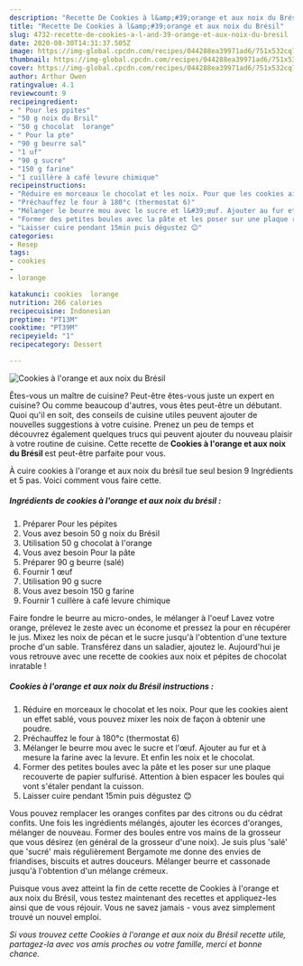 ```yaml
---
description: "Recette De Cookies à l&amp;#39;orange et aux noix du Brésil"
title: "Recette De Cookies à l&amp;#39;orange et aux noix du Brésil"
slug: 4732-recette-de-cookies-a-l-and-39-orange-et-aux-noix-du-bresil
date: 2020-08-30T14:31:37.505Z
image: https://img-global.cpcdn.com/recipes/044288ea39971ad6/751x532cq70/cookies-a-lorange-et-aux-noix-du-bresil-photo-principale-de-la-recette.jpg
thumbnail: https://img-global.cpcdn.com/recipes/044288ea39971ad6/751x532cq70/cookies-a-lorange-et-aux-noix-du-bresil-photo-principale-de-la-recette.jpg
cover: https://img-global.cpcdn.com/recipes/044288ea39971ad6/751x532cq70/cookies-a-lorange-et-aux-noix-du-bresil-photo-principale-de-la-recette.jpg
author: Arthur Owen
ratingvalue: 4.1
reviewcount: 9
recipeingredient:
- " Pour les ppites"
- "50 g noix du Brsil"
- "50 g chocolat  lorange"
- " Pour la pte"
- "90 g beurre sal"
- "1 uf"
- "90 g sucre"
- "150 g farine"
- "1 cuillère à café levure chimique"
recipeinstructions:
- "Réduire en morceaux le chocolat et les noix. Pour que les cookies aient un effet sablé, vous pouvez mixer les noix de façon à obtenir une poudre."
- "Préchauffez le four à 180°c (thermostat 6)"
- "Mélanger le beurre mou avec le sucre et l&#39;œuf. Ajouter au fur et à mesure la farine avec la levure. Et enfin les noix et le chocolat."
- "Former des petites boules avec la pâte et les poser sur une plaque recouverte de papier sulfurisé. Attention à bien espacer les boules qui vont s&#39;étaler pendant la cuisson."
- "Laisser cuire pendant 15min puis dégustez 😊"
categories:
- Resep
tags:
- cookies
- 
- lorange

katakunci: cookies  lorange 
nutrition: 266 calories
recipecuisine: Indonesian
preptime: "PT13M"
cooktime: "PT39M"
recipeyield: "1"
recipecategory: Dessert

---
```



![Cookies à l&#39;orange et aux noix du Brésil](https://img-global.cpcdn.com/recipes/044288ea39971ad6/751x532cq70/cookies-a-lorange-et-aux-noix-du-bresil-photo-principale-de-la-recette.jpg)

Êtes-vous un maître de cuisine? Peut-être êtes-vous juste un expert en cuisine? Ou comme beaucoup d'autres, vous êtes peut-être un débutant. Quoi qu'il en soit, des conseils de cuisine utiles peuvent ajouter de nouvelles suggestions à votre cuisine. Prenez un peu de temps et découvrez également quelques trucs qui peuvent ajouter du nouveau plaisir à votre routine de cuisine. Cette recette de <strong> Cookies à l&#39;orange et aux noix du Brésil </strong> est peut-être parfaite pour vous.

<!--inarticleads1-->

À cuire cookies à l&#39;orange et aux noix du brésil tue seul besion 9 Ingrédients et 5 pas. Voici comment vous faire cette.

##### Ingrédients de cookies à l&#39;orange et aux noix du brésil :

1. Préparer  Pour les pépites
1. Vous avez besoin 50 g noix du Brésil
1. Utilisation 50 g chocolat à l&#39;orange
1. Vous avez besoin  Pour la pâte
1. Préparer 90 g beurre (salé)
1. Fournir 1 œuf
1. Utilisation 90 g sucre
1. Vous avez besoin 150 g farine
1. Fournir 1 cuillère à café levure chimique


Faire fondre le beurre au micro-ondes, le mélanger à l&#39;oeuf Lavez votre orange, prélevez le zeste avec un économe et pressez la pour en récupérer le jus. Mixez les noix de pécan et le sucre jusqu&#39;à l&#39;obtention d&#39;une texture proche d&#39;un sable. Transférez dans un saladier, ajoutez le. Aujourd&#39;hui je vous retrouve avec une recette de cookies aux noix et pépites de chocolat inratable ! 

<!--inarticleads2-->

##### Cookies à l&#39;orange et aux noix du Brésil instructions :

1. Réduire en morceaux le chocolat et les noix. Pour que les cookies aient un effet sablé, vous pouvez mixer les noix de façon à obtenir une poudre.
1. Préchauffez le four à 180°c (thermostat 6)
1. Mélanger le beurre mou avec le sucre et l&#39;œuf. Ajouter au fur et à mesure la farine avec la levure. Et enfin les noix et le chocolat.
1. Former des petites boules avec la pâte et les poser sur une plaque recouverte de papier sulfurisé. Attention à bien espacer les boules qui vont s&#39;étaler pendant la cuisson.
1. Laisser cuire pendant 15min puis dégustez 😊


Vous pouvez remplacer les oranges confites par des citrons ou du cédrat confits. Une fois les ingrédients mélangés, ajouter les écorces d&#39;oranges, mélanger de nouveau. Former des boules entre vos mains de la grosseur que vous désirez (en général de la grosseur d&#39;une noix). Je suis plus &#39;salé&#39; que &#39;sucré&#39; mais régulièrement Bergamote me donne des envies de friandises, biscuits et autres douceurs. Mélanger beurre et cassonade jusqu&#39;à l&#39;obtention d&#39;un mélange crémeux. 

<!--inarticleads1-->

<p>
Puisque vous avez atteint la fin de cette recette de Cookies à l&#39;orange et aux noix du Brésil, vous testez maintenant des recettes et appliquez-les ainsi que de vous réjouir. Vous ne savez jamais - vous avez simplement trouvé un nouvel emploi.
</p>

<p>
<i>Si vous trouvez cette Cookies à l&#39;orange et aux noix du Brésil recette utile, partagez-la avec vos amis proches ou votre famille, merci et bonne chance.</i>
</p>
